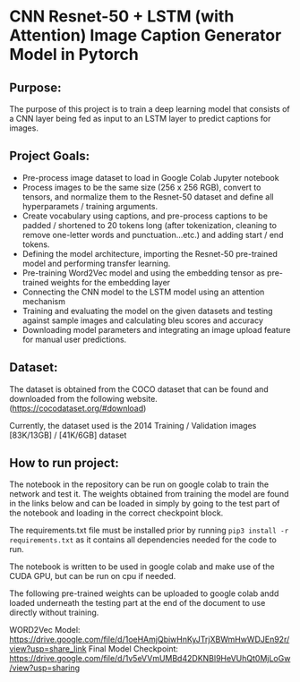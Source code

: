 # CNN Resnet-50 + LSTM (with Attention) Image Caption Generator Model in Pytorch

## Purpose:
The purpose of this project is to train a deep learning model that consists of a CNN layer being fed as input
to an LSTM layer to predict captions for images. 

## Project Goals:
- Pre-process image dataset to load in Google Colab Jupyter notebook
- Process images to be the same size (256 x 256 RGB), convert to tensors, and normalize them to the Resnet-50 dataset and define all hyperparamets / training arguments.
- Create vocabulary using captions, and pre-process captions to be padded / shortened to 20 tokens long (after tokenization, cleaning to remove one-letter words and punctuation...etc.) and adding start / end tokens.
- Defining the model architecture, importing the Resnet-50 pre-trained model and performing transfer learning.
- Pre-training Word2Vec model and using the embedding tensor as pre-trained weights for the embedding layer
- Connecting the CNN model to the LSTM model using an attention mechanism
- Training and evaluating the model on the given datasets and testing against sample images and calculating bleu scores and accuracy
- Downloading model parameters and integrating an image upload feature for manual user predictions.

## Dataset:
The dataset is obtained from the COCO dataset that can be found and downloaded from the following website. (https://cocodataset.org/#download)

Currently, the dataset used is the 2014 Training / Validation images [83K/13GB] / [41K/6GB] dataset

## How to run project:
The notebook in the repository can be run on google colab to train the network and test it. The weights obtained from training the model are found in the links below and can be loaded in simply by going to the test part of the notebook and loading in the correct checkpoint block. 

The requirements.txt file must be installed prior by running `pip3 install -r requirements.txt` as it contains all dependencies needed for the code to run.

The notebook is written to be used in google colab and make use of the CUDA GPU, but can be run on cpu if needed.

The following pre-trained weights can be uploaded to google colab andd loaded underneath the testing part at the end of the document to use directly without training.

WORD2Vec Model: https://drive.google.com/file/d/1oeHAmjQbiwHnKyJTrjXBWmHwWDJEn92r/view?usp=share_link
Final Model Checkpoint: https://drive.google.com/file/d/1v5eVVmUMBd42DKNBl9HeVUhQt0MjLoGw/view?usp=sharing
